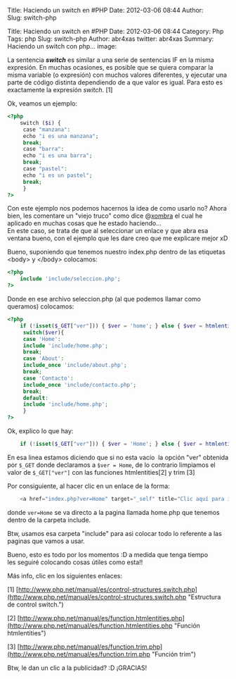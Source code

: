Title: Haciendo un switch en #PHP
Date: 2012-03-06 08:44
Author:  
Slug: switch-php

Title: Haciendo un switch en #PHP
Date: 2012-03-06 08:44
Category: Php
Tags: php
Slug: switch-php
Author: abr4xas
twitter: abr4xas
Summary: Haciendo un switch con php...
image: 

La sentencia ***switch*** es similar a una serie de sentencias IF en la
misma expresión. En muchas ocasiones, es posible que se quiera comparar
la misma variable (o expresión) con muchos valores diferentes, y
ejecutar una parte de código distinta dependiendo de a que valor es
igual. Para esto es exactamente la expresión *switch*. [1]


Ok, veamos un ejemplo:

```php
<?php
    switch ($i) {
     case "manzana":
     echo "i es una manzana";
     break;
     case "barra":
     echo "i es una barra";
     break;
     case "pastel":
     echo "i es un pastel";
     break;
     }
?>
```

Con este ejemplo nos podemos hacernos la idea de como usarlo no? Ahora
bien, les comentare un "viejo truco" como dice
@[xombra](http://twitter.com/xombra "http://twitter.com/xombra") el cual
he aplicado en muchas cosas que he estado haciendo...  
En este caso, se trata de que al seleccionar un enlace y que abra esa
ventana bueno, con el ejemplo que les dare creo que me explicare mejor
xD


Bueno, suponiendo que tenemos nuestro index.php dentro de las etiquetas
\<body\> y \</body\> colocamos:

```php
<?php
    include 'include/seleccion.php';
?>
```

Donde en ese archivo seleccion.php (al que podemos llamar como queramos)
colocamos:

```php
<?php
    if (!isset($_GET["ver"])) { $ver = 'home'; } else { $ver = htmlentities(trim($_GET["ver"])); }
     switch($ver){
     case 'Home':
     include 'include/home.php';
     break;
     case 'About':
     include_once 'include/about.php';
     break;
     case 'Contacto':
     include_once 'include/contacto.php';
     break;
     default:
     include 'include/home.php';
     } 
?>
```

Ok, explico lo que hay:

```php
    if (!isset($_GET["ver"])) { $ver = 'Home'; } else { $ver = htmlentities(trim($_GET["ver"]));
```

En esa linea estamos diciendo que si no esta vacío  la opción "ver"
obtenida por ```$_GET``` donde declaramos a ```$ver = Home```, de lo contrario
limpiamos el valor de ```$_GET["ver"]``` con las funciones htmlentities[2] y
trim [3]

Por consiguiente, al hacer clic en un enlace de la forma:

```php
    <a href="index.php?ver=Home" target="_self" title="Clic aquí para ir directamente a la página XXXX" >Ir a la página XXXXX
```
donde ```ver=Home``` se va directo a la pagina llamada home.php que tenemos
dentro de la carpeta include.

Btw, usamos esa carpeta "include" para asi colocar todo lo
referente a las paginas que vamos a usar.


Bueno, esto es todo por los momentos :D a medida que tenga tiempo
les seguiré colocando cosas útiles como esta!!

Más info, clic en los siguientes enlaces:

[1] [http://www.php.net/manual/es/control-structures.switch.php](http://www.php.net/manual/es/control-structures.switch.php "Estructura de control switch.")

[2] [http://www.php.net/manual/es/function.htmlentities.php](http://www.php.net/manual/es/function.htmlentities.php "Función htmlentities")

[3] [http://www.php.net/manual/es/function.trim.php](http://www.php.net/manual/es/function.trim.php "Función trim")

Btw, le dan un clic a la publicidad? :D ¡GRACIAS!
